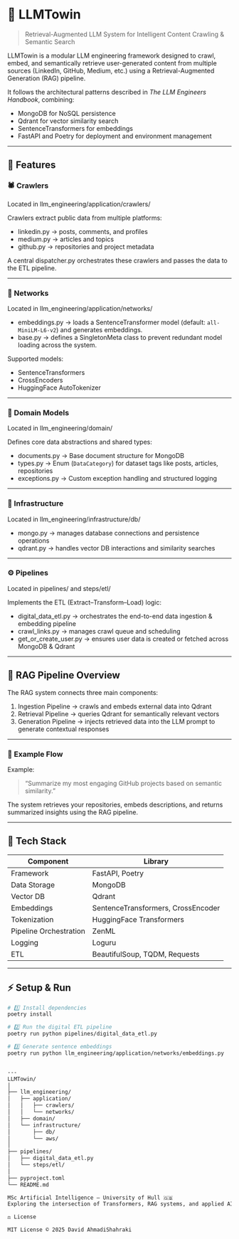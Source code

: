 # 🧠 LLMTowin  
> Retrieval-Augmented LLM System for Intelligent Content Crawling & Semantic Search

LLMTowin is a modular LLM engineering framework designed to crawl, embed, and semantically retrieve user-generated content from multiple sources (LinkedIn, GitHub, Medium, etc.) using a Retrieval-Augmented Generation (RAG) pipeline.  

It follows the architectural patterns described in *The LLM Engineers Handbook*, combining:
- MongoDB for NoSQL persistence  
- Qdrant for vector similarity search  
- SentenceTransformers for embeddings  
- FastAPI and Poetry for deployment and environment management  

---

## 🚀 Features

### 🕷️ Crawlers  
Located in llm_engineering/application/crawlers/  

Crawlers extract public data from multiple platforms:
- linkedin.py → posts, comments, and profiles  
- medium.py → articles and topics  
- github.py → repositories and project metadata  

A central dispatcher.py orchestrates these crawlers and passes the data to the ETL pipeline.

---

### 🧩 Networks  
Located in llm_engineering/application/networks/

- embeddings.py → loads a SentenceTransformer model (default: `all-MiniLM-L6-v2`) and generates embeddings.  
- base.py → defines a SingletonMeta class to prevent redundant model loading across the system.  

Supported models:
- SentenceTransformers  
- CrossEncoders  
- HuggingFace AutoTokenizer  

---

### 🧠 Domain Models  
Located in llm_engineering/domain/

Defines core data abstractions and shared types:
- documents.py → Base document structure for MongoDB  
- types.py → Enum (`DataCategory`) for dataset tags like posts, articles, repositories  
- exceptions.py → Custom exception handling and structured logging  

---

### 🧱 Infrastructure  
Located in llm_engineering/infrastructure/db/

- mongo.py → manages database connections and persistence operations  
- qdrant.py → handles vector DB interactions and similarity searches  

---

### ⚙️ Pipelines  
Located in pipelines/ and steps/etl/

Implements the ETL (Extract–Transform–Load) logic:  
- digital_data_etl.py → orchestrates the end-to-end data ingestion & embedding pipeline  
- crawl_links.py → manages crawl queue and scheduling  
- get_or_create_user.py → ensures user data is created or fetched across MongoDB & Qdrant  

---

## 🧬 RAG Pipeline Overview

The RAG system connects three main components:

1. Ingestion Pipeline → crawls and embeds external data into Qdrant  
2. Retrieval Pipeline → queries Qdrant for semantically relevant vectors  
3. Generation Pipeline → injects retrieved data into the LLM prompt to generate contextual responses  

---

### 🔄 Example Flow
Example:  
> “Summarize my most engaging GitHub projects based on semantic similarity.”

The system retrieves your repositories, embeds descriptions, and returns summarized insights using the RAG pipeline.

---

## 🧩 Tech Stack

| Component | Library |
|------------|----------|
| Framework | FastAPI, Poetry |
| Data Storage | MongoDB |
| Vector DB | Qdrant |
| Embeddings | SentenceTransformers, CrossEncoder |
| Tokenization | HuggingFace Transformers |
| Pipeline Orchestration | ZenML |
| Logging | Loguru |
| ETL | BeautifulSoup, TQDM, Requests |

---

## ⚡ Setup & Run

```bash
# 1️⃣ Install dependencies
poetry install

# 2️⃣ Run the digital ETL pipeline
poetry run python pipelines/digital_data_etl.py

# 3️⃣ Generate sentence embeddings
poetry run python llm_engineering/application/networks/embeddings.py


---
LLMTowin/
│
├── llm_engineering/
│   ├── application/
│   │   ├── crawlers/
│   │   └── networks/
│   ├── domain/
│   └── infrastructure/
│       ├── db/
│       └── aws/
│
├── pipelines/
│   ├── digital_data_etl.py
│   └── steps/etl/
│
├── pyproject.toml
└── README.md

MSc Artificial Intelligence – University of Hull 🇬🇧
Exploring the intersection of Transformers, RAG systems, and applied AI engineering.

⚖️ License

MIT License © 2025 David AhmadiShahraki
